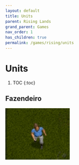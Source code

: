 ```yaml
---
layout: default
title: Units
parent: Rising Lands
grand_parent: Games
nav_order: 1
has_children: true
permalink: /games/rising/units
---
```


# Units

1. TOC
{:toc}

## Fazendeiro

![fazendeiro](./fazendeiro.gif)
